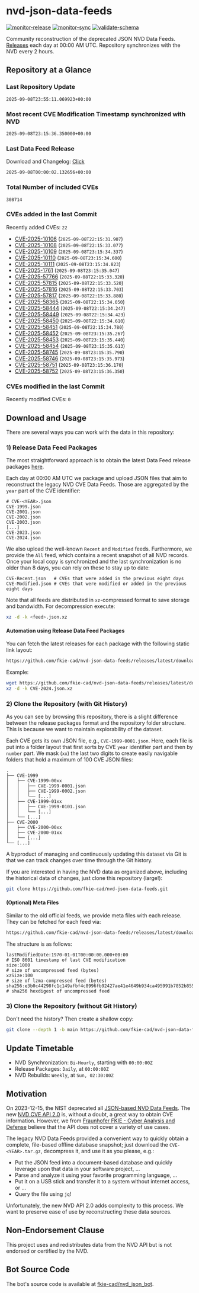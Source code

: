 # nvd-json-data-feeds

[![monitor-release](https://github.com/fkie-cad/nvd-json-data-feeds/actions/workflows/monitor_release.yml/badge.svg)](https://github.com/fkie-cad/nvd-json-data-feeds/actions/workflows/monitor_release.yml)
[![monitor-sync](https://github.com/fkie-cad/nvd-json-data-feeds/actions/workflows/monitor_sync.yml/badge.svg)](https://github.com/fkie-cad/nvd-json-data-feeds/actions/workflows/monitor_sync.yml)
[![validate-schema](https://github.com/fkie-cad/nvd-json-data-feeds/actions/workflows/validate_schema.yml/badge.svg)](https://github.com/fkie-cad/nvd-json-data-feeds/actions/workflows/validate_schema.yml)

Community reconstruction of the deprecated JSON NVD Data Feeds.
[Releases](https://github.com/fkie-cad/nvd-json-data-feeds/releases/latest) each day at 00:00 AM UTC.
Repository synchronizes with the NVD every 2 hours.

## Repository at a Glance

### Last Repository Update

```plain
2025-09-08T23:55:11.069923+00:00
```

### Most recent CVE Modification Timestamp synchronized with NVD

```plain
2025-09-08T23:15:36.350000+00:00
```

### Last Data Feed Release

Download and Changelog: [Click](https://github.com/fkie-cad/nvd-json-data-feeds/releases/latest)

```plain
2025-09-08T00:00:02.132656+00:00
```

### Total Number of included CVEs

```plain
308714
```

### CVEs added in the last Commit

Recently added CVEs: `22`

- [CVE-2025-10106](CVE-2025/CVE-2025-101xx/CVE-2025-10106.json) (`2025-09-08T22:15:31.907`)
- [CVE-2025-10108](CVE-2025/CVE-2025-101xx/CVE-2025-10108.json) (`2025-09-08T22:15:33.077`)
- [CVE-2025-10109](CVE-2025/CVE-2025-101xx/CVE-2025-10109.json) (`2025-09-08T23:15:34.337`)
- [CVE-2025-10110](CVE-2025/CVE-2025-101xx/CVE-2025-10110.json) (`2025-09-08T23:15:34.600`)
- [CVE-2025-10111](CVE-2025/CVE-2025-101xx/CVE-2025-10111.json) (`2025-09-08T23:15:34.823`)
- [CVE-2025-1761](CVE-2025/CVE-2025-17xx/CVE-2025-1761.json) (`2025-09-08T23:15:35.047`)
- [CVE-2025-57766](CVE-2025/CVE-2025-577xx/CVE-2025-57766.json) (`2025-09-08T22:15:33.320`)
- [CVE-2025-57815](CVE-2025/CVE-2025-578xx/CVE-2025-57815.json) (`2025-09-08T22:15:33.520`)
- [CVE-2025-57816](CVE-2025/CVE-2025-578xx/CVE-2025-57816.json) (`2025-09-08T22:15:33.703`)
- [CVE-2025-57817](CVE-2025/CVE-2025-578xx/CVE-2025-57817.json) (`2025-09-08T22:15:33.880`)
- [CVE-2025-58365](CVE-2025/CVE-2025-583xx/CVE-2025-58365.json) (`2025-09-08T22:15:34.050`)
- [CVE-2025-58444](CVE-2025/CVE-2025-584xx/CVE-2025-58444.json) (`2025-09-08T22:15:34.247`)
- [CVE-2025-58449](CVE-2025/CVE-2025-584xx/CVE-2025-58449.json) (`2025-09-08T22:15:34.423`)
- [CVE-2025-58450](CVE-2025/CVE-2025-584xx/CVE-2025-58450.json) (`2025-09-08T22:15:34.610`)
- [CVE-2025-58451](CVE-2025/CVE-2025-584xx/CVE-2025-58451.json) (`2025-09-08T22:15:34.780`)
- [CVE-2025-58452](CVE-2025/CVE-2025-584xx/CVE-2025-58452.json) (`2025-09-08T23:15:35.267`)
- [CVE-2025-58453](CVE-2025/CVE-2025-584xx/CVE-2025-58453.json) (`2025-09-08T23:15:35.440`)
- [CVE-2025-58454](CVE-2025/CVE-2025-584xx/CVE-2025-58454.json) (`2025-09-08T23:15:35.613`)
- [CVE-2025-58745](CVE-2025/CVE-2025-587xx/CVE-2025-58745.json) (`2025-09-08T23:15:35.790`)
- [CVE-2025-58746](CVE-2025/CVE-2025-587xx/CVE-2025-58746.json) (`2025-09-08T23:15:35.973`)
- [CVE-2025-58751](CVE-2025/CVE-2025-587xx/CVE-2025-58751.json) (`2025-09-08T23:15:36.170`)
- [CVE-2025-58752](CVE-2025/CVE-2025-587xx/CVE-2025-58752.json) (`2025-09-08T23:15:36.350`)


### CVEs modified in the last Commit

Recently modified CVEs: `0`



## Download and Usage

There are several ways you can work with the data in this repository:

### 1) Release Data Feed Packages

The most straightforward approach is to obtain the latest Data Feed release packages [here](https://github.com/fkie-cad/nvd-json-data-feeds/releases/latest).

Each day at 00:00 AM UTC we package and upload JSON files that aim to reconstruct the legacy NVD CVE Data Feeds.
Those are aggregated by the `year` part of the CVE identifier:

```
# CVE-<YEAR>.json
CVE-1999.json
CVE-2001.json
CVE-2002.json
CVE-2003.json
[...]
CVE-2023.json
CVE-2024.json
```

We also upload the well-known `Recent` and `Modified` feeds.
Furthermore, we provide the `All` feed, which contains a recent snapshot of all NVD records.
Once your local copy is synchronized and the last synchronization is no older than 8 days, you can rely on these to stay up to date:

```plain
CVE-Recent.json   # CVEs that were added in the previous eight days
CVE-Modified.json # CVEs that were modified or added in the previous eight days
```

Note that all feeds are distributed in `xz`-compressed format to save storage and bandwidth.
For decompression execute:

```sh
xz -d -k <feed>.json.xz
```

#### Automation using Release Data Feed Packages

You can fetch the latest releases for each package with the following static link layout:

```sh
https://github.com/fkie-cad/nvd-json-data-feeds/releases/latest/download/CVE-<YEAR>.json.xz
```

Example:

```sh
wget https://github.com/fkie-cad/nvd-json-data-feeds/releases/latest/download/CVE-2024.json.xz
xz -d -k CVE-2024.json.xz
```

### 2) Clone the Repository (with Git History)

As you can see by browsing this repository, there is a slight difference between the release packages format and the repository folder structure.
This is because we want to maintain explorability of the dataset.

Each CVE gets its own JSON file, e.g., `CVE-1999-0001.json`.
Here, each file is put into a folder layout that first sorts by CVE `year` identifier part and then by `number` part.
We mask (`xx`) the last two digits to create easily navigable folders that hold a maximum of 100 CVE JSON files:

```plain
.
├── CVE-1999
│   ├── CVE-1999-00xx
│   │   ├── CVE-1999-0001.json
│   │   ├── CVE-1999-0002.json
│   │   └── [...]
│   ├── CVE-1999-01xx
│   │   ├── CVE-1999-0101.json
│   │   └── [...]
│   └── [...]
├── CVE-2000
│   ├── CVE-2000-00xx
│   ├── CVE-2000-01xx
│   └── [...]
└── [...]
```

A byproduct of managing and continuously updating this dataset via Git is that we can track changes over time through the Git history.

If you are interested in having the NVD data as organized above, including the historical data of changes, just clone this repository (large!):

```sh
git clone https://github.com/fkie-cad/nvd-json-data-feeds.git
```

#### (Optional) Meta Files

Similar to the old official feeds, we provide meta files with each release. They can be fetched for each feed via:

```sh
https://github.com/fkie-cad/nvd-json-data-feeds/releases/latest/download/CVE-<YEAR>.meta
```

The structure is as follows:

```plain
lastModifiedDate:1970-01-01T00:00:00.000+00:00                          # ISO 8601 timestamp of last CVE modification
size:1000                                                               # size of uncompressed feed (bytes)
xzSize:100                                                              # size of lzma-compressed feed (bytes)
sha256:e3b0c44298fc1c149afbf4c8996fb92427ae41e4649b934ca495991b7852b855 # sha256 hexdigest of uncompressed feed
```

### 3) Clone the Repository (without Git History)

Don't need the history? Then create a shallow copy:

```sh
git clone --depth 1 -b main https://github.com/fkie-cad/nvd-json-data-feeds.git
```


## Update Timetable

* NVD Synchronization: `Bi-Hourly`, starting with `00:00:00Z`
* Release Packages: `Daily`, at `00:00:00Z`
* NVD Rebuilds: `Weekly`, at `Sun, 02:30:00Z`


## Motivation

On 2023-12-15, the NIST deprecated all [JSON-based NVD Data Feeds](https://nvd.nist.gov/vuln/data-feeds#divRetirementBanner-1).
The new [NVD CVE API 2.0](https://nvd.nist.gov/developers/vulnerabilities) is, without a doubt, a great way to obtain CVE information.
However, we from [Fraunhofer FKIE - Cyber Analysis and Defense](https://www.fkie.fraunhofer.de/en/departments/cad.html) believe that the API does not cover a variety of use cases.

The legacy NVD Data Feeds provided a convenient way to quickly obtain a complete, file-based offline database snapshot; just download the `CVE-<YEAR>.tar.gz`, decompress it, and use it as you please, e.g.:

- Put the JSON feed into a document-based database and quickly leverage upon that data in your software project, ...
- Parse and analyze it using your favorite programming language, ...
- Put it on a USB stick and transfer it to a system without internet access, or ...
- Query the file using `jq`!

Unfortunately, the new NVD API 2.0 adds complexity to this process.
We want to preserve ease of use by reconstructing these data sources.

## Non-Endorsement Clause

This project uses and redistributes data from the NVD API but is not endorsed or certified by the NVD.

## Bot Source Code

The bot's source code is available at [fkie-cad/nvd\_json\_bot](https://github.com/fkie-cad/nvd_json_bot).